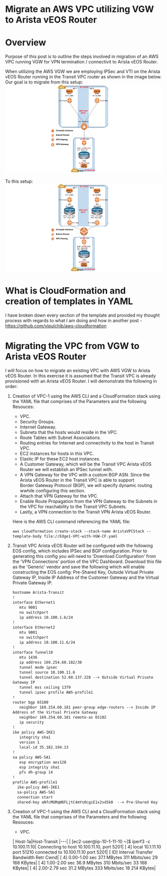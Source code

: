 # Migrate an AWS VPC utilizing VGW to Arista vEOS Router 

# Overview
Purpose of this post is to outline the steps involved in migration of an AWS VPC running VGW for VPN termination / connectivit to Arista vEOS Router.

When utilizing the AWS VGW we are employing IPSec and VTI on the Arista vEOS Router running in the Transit VPC router as shown in the image below.  Our goal is to migrate from this setup:
![AWS-VPC-with-VGW](https://github.com/vipulchib/AWS-VPC-Migrate-from-VGW-to-Arista-vEOS-Router/blob/master/AWS-VPC-with-VGW.png)

To this setup:
![AWS-VPC-with-Arista](https://github.com/vipulchib/AWS-VPC-Migrate-from-VGW-to-Arista-vEOS-Router/blob/master/AWS-VPC-with-Arista.png)

# What is CloudFormation and creation of templates in YAML
I have broken down every section of the template and provided my thought process with regards to what I am doing and how in another post - https://github.com/vipulchib/aws-cloudformation

# Migrating the VPC from VGW to Arista vEOS Router
I will focus on how to migrate an existing VPC with AWS VGW to Arista vEOS Router.  In this exercise it is assumed that the Transit VPC is already provisioned with an Arista vEOS Router.  I will demonstrate the following in order:

1.  Creation of VPC-1 using the AWS CLI and a CloudFormation stack using the YAML file that comprises of the Parameters and 
     the following Resouces: 
     - VPC.
     - Security Groups.
     - Internet Gateway.
     - Subnets that the hosts would reside in the VPC.
     - Route Tables with Subnet Associations.
     - Routing entries for Internet and connectivity to the host in Transit VPC.
     - EC2 instances for hosts in this VPC.
     - Elastic IP for these EC2 host instances.
     - A Customer Gateway, which will be the Transit VPC Arista vEOS Router we will establish an IPSec tunnel with.
     - A VPN Gateway for the VPC with a custom BGP ASN. Since the Arista vEOS Router in the Transit VPC is able to support  
     Border Gateway Protocol (BGP), we will specify dynamic routing wwhile configuring this section.
     - Attach that VPN Gateway for the VPC.
     - Enable Route Propagation from the VPN Gateway to the Subnets in the VPC for reachability to the Transit VPC Subnets.
     - Lastly, a VPN connection to the Transit VPN Arista vEOS Router.
     
     Here is the AWS CLI command referencing the YAML file:
     ```
     aws cloudformation create-stack --stack-name AristaVPCStack --template-body file://Edge1-VPC-with-VGW-CF.yaml
     ```

2.  Transit VPC Arista vEOS Router will be configured with the following EOS config, which includes IPSec and BGP
     configuration.  Prior to generating this config you will need to 'Download Configuration' from the 'VPN Connections' 
     portion of the VPC Dashboard.  Download this file as the 'Generic' vendor and save the following which will enable 
     constructing the EOS config: Pre-Shared Key, Outside Virtual Private Gateway IP, Inside IP Address of the Customer 
     Gateway and the Virtual Private Gateway IP.

     ```
     hostname Arista-Transit
     !
     interface Ethernet1
        mtu 9001
        no switchport
        ip address 10.100.1.6/24
     !
     interface Ethernet2
        mtu 9001
        no switchport
        ip address 10.100.11.6/24
     !
     interface Tunnel10
        mtu 1436
        ip address 169.254.60.182/30
        tunnel mode ipsec
        tunnel source 10.100.11.6
        tunnel destination 52.60.137.228 --> Outside Virtual Private Gateway IP
        tunnel mss ceiling 1379
        tunnel ipsec profile AWS-profile1
     !
     router bgp 65100
        neighbor 169.254.60.181 peer-group edge-routers --> Inside IP Address of the Virtual Private Gateway
        neighbor 169.254.60.181 remote-as 65102
        ip security
     !
     ike policy AWS-IKE1
        integrity sha1
        version 1
        local-id 35.182.194.13
     !
     sa policy AWS-SA1
        esp encryption aes128
        esp integrity sha1
        pfs dh-group 14
     !
     profile AWS-profile1
       ike-policy AWS-IKE1
       sa-policy AWS-SA1
       connection start
       shared-key aNfcMGMqW8FLjtC4mYs0cgiE1x2sdSk8  --> Pre-Shared Key
     ```
3.  Creation of VPC-1 using the AWS CLI and a CloudFormation stack using the YAML file that comprises of the Parameters and 
     the following Resouces: 
     - VPC.
     
     | Host-1a|Host-Transit
     |---|
     | [ec2-user@ip-10-1-11-10 ~]$ iperf3 -c 10.100.11.10|
     Connecting to host 10.100.11.10, port 5201|
     [  4] local 10.1.11.10 port 51210 connected to 10.100.11.10 port 5201|
     [ ID] Interval           Transfer     Bandwidth       Retr  Cwnd|
     [  4]   0.00-1.00   sec  37.1 MBytes   311 Mbits/sec   29    168 KBytes|
     [  4]   1.00-2.00   sec  36.9 MBytes   310 Mbits/sec   33    168 KBytes|
     [  4]   2.00-2.79   sec  31.2 MBytes   333 Mbits/sec   18    214 KBytes|
